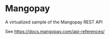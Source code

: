 # Mangopay
A virtualized sample of the Mangopay REST API

See https://docs.mangopay.com/api-references/
